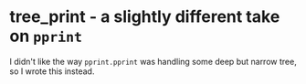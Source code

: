 # tree_print - a slightly different take on `pprint`

I didn't like the way `pprint.pprint` was handling some deep but narrow tree, so I wrote this instead.
